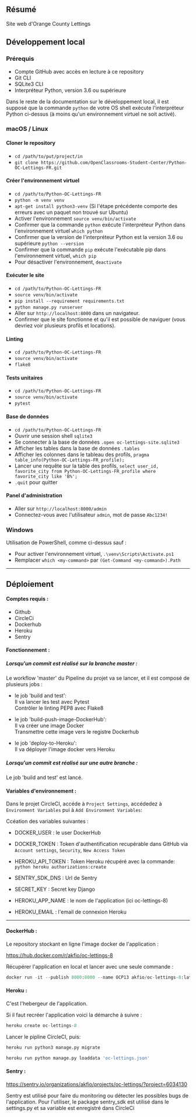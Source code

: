 ## Résumé

Site web d'Orange County Lettings

## Développement local

### Prérequis

- Compte GitHub avec accès en lecture à ce repository
- Git CLI
- SQLite3 CLI
- Interpréteur Python, version 3.6 ou supérieure

Dans le reste de la documentation sur le développement local, il est supposé que la commande `python` de votre OS shell exécute l'interpréteur Python ci-dessus (à moins qu'un environnement virtuel ne soit activé).

### macOS / Linux

#### Cloner le repository

- `cd /path/to/put/project/in`
- `git clone https://github.com/OpenClassrooms-Student-Center/Python-OC-Lettings-FR.git`

#### Créer l'environnement virtuel

- `cd /path/to/Python-OC-Lettings-FR`
- `python -m venv venv`
- `apt-get install python3-venv` (Si l'étape précédente comporte des erreurs avec un paquet non trouvé sur Ubuntu)
- Activer l'environnement `source venv/bin/activate`
- Confirmer que la commande `python` exécute l'interpréteur Python dans l'environnement virtuel
`which python`
- Confirmer que la version de l'interpréteur Python est la version 3.6 ou supérieure `python --version`
- Confirmer que la commande `pip` exécute l'exécutable pip dans l'environnement virtuel, `which pip`
- Pour désactiver l'environnement, `deactivate`

#### Exécuter le site

- `cd /path/to/Python-OC-Lettings-FR`
- `source venv/bin/activate`
- `pip install --requirement requirements.txt`
- `python manage.py runserver`
- Aller sur `http://localhost:8000` dans un navigateur.
- Confirmer que le site fonctionne et qu'il est possible de naviguer (vous devriez voir plusieurs profils et locations).

#### Linting

- `cd /path/to/Python-OC-Lettings-FR`
- `source venv/bin/activate`
- `flake8`

#### Tests unitaires

- `cd /path/to/Python-OC-Lettings-FR`
- `source venv/bin/activate`
- `pytest`

#### Base de données

- `cd /path/to/Python-OC-Lettings-FR`
- Ouvrir une session shell `sqlite3`
- Se connecter à la base de données `.open oc-lettings-site.sqlite3`
- Afficher les tables dans la base de données `.tables`
- Afficher les colonnes dans le tableau des profils, `pragma table_info(Python-OC-Lettings-FR_profile);`
- Lancer une requête sur la table des profils, `select user_id, favorite_city from
  Python-OC-Lettings-FR_profile where favorite_city like 'B%';`
- `.quit` pour quitter

#### Panel d'administration

- Aller sur `http://localhost:8000/admin`
- Connectez-vous avec l'utilisateur `admin`, mot de passe `Abc1234!`

### Windows

Utilisation de PowerShell, comme ci-dessus sauf :

- Pour activer l'environnement virtuel, `.\venv\Scripts\Activate.ps1` 
- Remplacer `which <my-command>` par `(Get-Command <my-command>).Path`

-----------------------------------------------------------------------------------------------------------

## Déploiement


#### Comptes requis :

- Github
- CircleCi
- Dockerhub
- Heroku
- Sentry

#### Fonctionnement : 

##### Lorsqu'un commit est réalisé sur la branche master :

Le workflow 'master' du Pipeline du projet va se lancer, et il est composé de plusieurs jobs :  

- le job 'build and test':  
Il va lancer les test avec Pytest  
Contrôler le linting PEP8 avec Flake8  

- le job 'build-push-image-DockerHub':  
Il va créer une image Docker  
Transmettre cette image vers le registre Dockerhub  

- le job 'deploy-to-Heroku':  
Il va déployer l'image docker vers Heroku  


##### Lorsqu'un commit est réalisé sur une autre branche :

Le job 'build and test' est lancé.

#### Variables d'environnement :

Dans le projet CircleCI, accéde à `Project Settings`, accédedez à `Environment Variables` pui à `Add Environment Variables`:

Ccéation des variables suivantes :

 - DOCKER_USER : le user DockerHub
  
 - DOCKER_TOKEN : Token d'authentification recupérable dans GitHub via `Account settings`, `Security`, `New Access Token`
 
 - HEROKU_API_TOKEN : Token Heroku récupéré avec la commande: ```python heroku authorizations:create```
 
 - SENTRY_SDK_DNS : Url de Sentry 
 
 - SECRET_KEY : Secret key Django
 
 - HEROKU_APP_NAME : le nom de l'application (ici oc-lettings-8) 

 - HEROKU_EMAIL : l'email de connexion Heroku


--------------------------------------------------------------------------------------------------------------

#### DockerHub : 

Le repository stockant en ligne l'image docker de l'application :  

https://hub.docker.com/r/akfio/oc-lettings-8   

Récupérer l'application en local et lancer avec une seule commande :  

```python
docker run -it --publish 8000:8000 --name OCP13 akfio/oc-lettings-8:latest
```

#### Heroku :  

C'est l'hebergeur de l'application.  

Si il faut recréer l'application voici la démarche à suivre :  

```python
heroku create oc-lettings-8
```
Lancer le pipline CircleCI, 
puis:
```python
heroku run python3 manage.py migrate

heroku run python manage.py loaddata 'oc-lettings.json'
```


#### Sentry : 

https://sentry.io/organizations/akfio/projects/oc-lettings/?project=6034130  

Sentry est utilisé pour faire du monitoring ou détecter les possibles bugs de l'application.
Pour l'utiliser, le package sentry_sdk est utilisé dans le settings.py et sa variable est enregistré dans CircleCi





